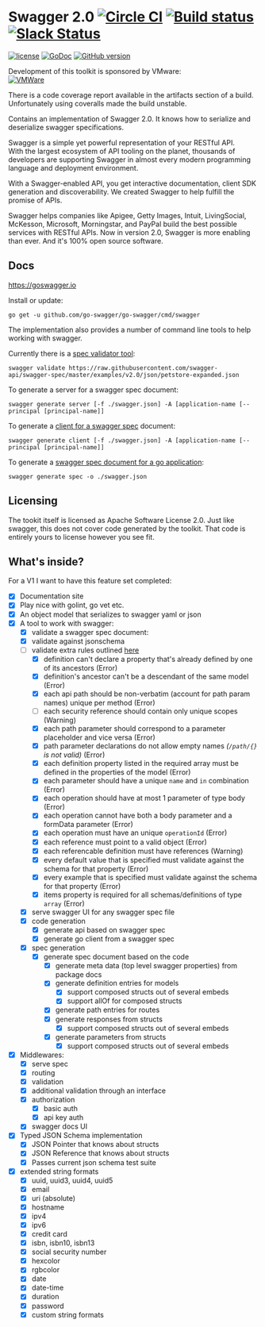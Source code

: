 Swagger 2.0 [![Circle CI](https://circleci.com/gh/go-swagger/go-swagger/tree/master.svg?style=svg)](https://circleci.com/gh/go-swagger/go-swagger/tree/master) [![Build status](https://ci.appveyor.com/api/projects/status/x377t5o9ennm847o/branch/master?svg=true)](https://ci.appveyor.com/project/casualjim/go-swagger/branch/master) [![Slack Status](https://slackin.goswagger.io/badge.svg)](https://slackin.goswagger.io)
========================

[![license](http://img.shields.io/badge/license-Apache%20v2-orange.svg)](https://raw.githubusercontent.com/swagger-api/swagger-spec/master/LICENSE) [![GoDoc](https://godoc.org/github.com/go-swagger/go-swagger?status.svg)](http://godoc.org/github.com/go-swagger/go-swagger) [![GitHub version](https://badge.fury.io/gh/go-swagger%2Fgo-swagger.svg)](https://badge.fury.io/gh/go-swagger%2Fgo-swagger)

Development of this toolkit is sponsored by VMware:  
[![VMWare](https://avatars2.githubusercontent.com/u/473334?v=3&s=200)](https://vmware.github.io)  

There is a code coverage report available in the artifacts section of a build. Unfortunately using coveralls made the
build unstable.

Contains an implementation of Swagger 2.0. It knows how to serialize and deserialize swagger specifications.

Swagger is a simple yet powerful representation of your RESTful API.  
With the largest ecosystem of API tooling on the planet, thousands of developers are supporting Swagger in almost every modern programming language and deployment environment.

With a Swagger-enabled API, you get interactive documentation, client SDK generation and discoverability. We created Swagger to help fulfill the promise of APIs.

Swagger helps companies like Apigee, Getty Images, Intuit, LivingSocial, McKesson, Microsoft, Morningstar, and PayPal build the best possible services with RESTful APIs. Now in version 2.0, Swagger is more enabling than ever. And it's 100% open source software.

Docs
----

https://goswagger.io

Install or update:

```
go get -u github.com/go-swagger/go-swagger/cmd/swagger
```

The implementation also provides a number of command line tools to help working with swagger.

Currently there is a [spec validator tool](http://goswagger.io/usage/validate/):

```
swagger validate https://raw.githubusercontent.com/swagger-api/swagger-spec/master/examples/v2.0/json/petstore-expanded.json
```

To generate a server for a swagger spec document:

```
swagger generate server [-f ./swagger.json] -A [application-name [--principal [principal-name]]
```

To generate a [client for a swagger spec](http://goswagger.io/generate/client/) document:

```
swagger generate client [-f ./swagger.json] -A [application-name [--principal [principal-name]]
```

To generate a [swagger spec document for a go application](http://goswagger.io/generate/spec/):

```
swagger generate spec -o ./swagger.json
```

Licensing
---------

The tookit itself is licensed as Apache Software License 2.0. Just like swagger, this does not cover code generated by
the toolkit. That code is entirely yours to license however you see fit.


What's inside?
--------------

For a V1 I want to have this feature set completed:

- [x] Documentation site
- [x] Play nice with golint, go vet etc.
-	[x] An object model that serializes to swagger yaml or json
-	[x] A tool to work with swagger:
	-	[x] validate a swagger spec document:
    -	[x] validate against jsonschema
    -	[ ] validate extra rules outlined [here](https://github.com/apigee-127/sway/blob/master/docs/versions/2.0.md#semantic-validation)
      - [x] definition can't declare a property that's already defined by one of its ancestors (Error)
      - [x] definition's ancestor can't be a descendant of the same model (Error)
      - [x] each api path should be non-verbatim (account for path param names) unique per method (Error)
      - [ ] each security reference should contain only unique scopes (Warning)
      - [x] each path parameter should correspond to a parameter placeholder and vice versa (Error)
      - [x] path parameter declarations do not allow empty names _(`/path/{}` is not valid)_ (Error)
      - [x] each definition property listed in the required array must be defined in the properties of the model (Error)
      - [x] each parameter should have a unique `name` and `in` combination (Error)
      - [x] each operation should have at most 1 parameter of type body (Error)
      - [x] each operation cannot have both a body parameter and a formData parameter (Error)
      - [x] each operation must have an unique `operationId` (Error)
      - [x] each reference must point to a valid object (Error)
      - [x] each referencable definition must have references (Warning)
      - [x] every default value that is specified must validate against the schema for that property (Error)
      - [x] every example that is specified must validate against the schema for that property (Error)
      - [x] items property is required for all schemas/definitions of type `array` (Error)
	-	[x] serve swagger UI for any swagger spec file
  - [x] code generation
    -	[x] generate api based on swagger spec
    -	[x] generate go client from a swagger spec
  - [x] spec generation
    -	[x] generate spec document based on the code
      - [x] generate meta data (top level swagger properties) from package docs
      - [x] generate definition entries for models
        - [x] support composed structs out of several embeds
        - [x] support allOf for composed structs
      - [x] generate path entries for routes
      - [x] generate responses from structs
        - [x] support composed structs out of several embeds
      - [x] generate parameters from structs
        - [x] support composed structs out of several embeds
-	[x] Middlewares:
	-	[x] serve spec
	-	[x] routing
	-	[x] validation
	-	[x] additional validation through an interface
	-	[x] authorization
		-	[x] basic auth
		-	[x] api key auth
	-	[x] swagger docs UI
-	[x] Typed JSON Schema implementation
	-	[x] JSON Pointer that knows about structs
	-	[x] JSON Reference that knows about structs
	-	[x] Passes current json schema test suite
-	[x] extended string formats
	-	[x] uuid, uuid3, uuid4, uuid5
	-	[x] email
	-	[x] uri (absolute)
	-	[x] hostname
	-	[x] ipv4
	-	[x] ipv6
	-	[x] credit card
	-	[x] isbn, isbn10, isbn13
	-	[x] social security number
	-	[x] hexcolor
	-	[x] rgbcolor
	-	[x] date
	-	[x] date-time
	-	[x] duration
  - [x] password
  -	[x] custom string formats

